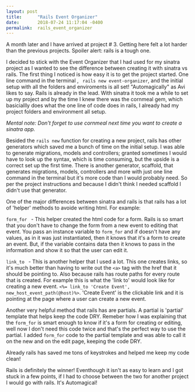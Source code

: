 ```yaml
---
layout: post
title:      "Rails Event Organizer"
date:       2018-07-24 11:17:04 -0400
permalink:  rails_event_organizer
---
```



A month later and I have arrived at project # 3. Getting here felt a lot harder than the previous projects. 
Spoiler alert: rails is a tough one. 

I decided to stick with the Event Organizer that I had used for my sinatra project as I wanted to see the difference between creating it with sinatra vs rails. The first thing I noticed is how easy it is to get the project started. One line command  in the terminal , ` rails new event-organizer`,  and the initial setup with all the folders and enviroments is all set! "Automagically" as Avi likes to say. Rails is already in the lead. With sinatra it took me a while to set up my project and by the time I knew there was the cornmeal gem, which basiciallly does what the one line of code does in rails, I already had my project folders and environment all setup. 

*Mental note: Don't forget to use cornmeal next time you want to create a sinatra app.*

Besided the `rails new` function for creating a new project, rails has other generators which saved me a bunch of time on the initial setup. I was able to generate migrations, models and controllers; granted sometimes I would have to look up the syntax, which is time consuming, but the upside is a correct set up the first time.  There is another generator, scaffold, that generates migrations, models, controllers and more with just one line command in the terminal but it's more code than I would probably need. So per the project instructions and because I didn't think I needed scaffold I didn't use that generator. 

One of the major differences between sinatra and rails is that rails has a lot of 'helper' methods to avoide writing html. For example:

`form_for ` - This helper created the html code for a form. Rails is so smart that you don't have to change the form from a new event to editing that event.  You pass an instance variable to `form_for` and if doesn't have any values, as in it was just instantiated, then it knows that it's a form to create an event. But, if the variable contains data then it knows to pass in the information and show it so that the user can edit it. 

`link_to ` - This is another helper that I used a lot. This one creates links, so it's much better than having to write out the `<a>` tag with the href that it should be pointing to. Also because rails has route paths for every route that is created.  For example this is what the 'link to' would look like for creating a new event.  `<%= link_to 'Create Event', new_host_event_path(@host)%>`. 'Create Event' is the clickable link and it is pointing at the page where a user can create a new event. 

Another very helpful method that rails has are partials. A partial is 'partial' template that helps keep the code DRY.  Remeber how I was explaining that the `form_for` is smart enough to know if it's a form for creating or editing, well now I don't need this code twice and that's the perfect way to use the partial. I added `form_for`  code to the partial template and was able to call it on the new and on the edit page, keeping the code DRY.

Already rails has saved me tons of keystrokes and helped me keep my code clean!

Rails is definitely the winner! Eventhough it isn't as easy to learn and I got stuck in a few points, if I had to choose between the two for another project I would go with rails. It's Automagical!



